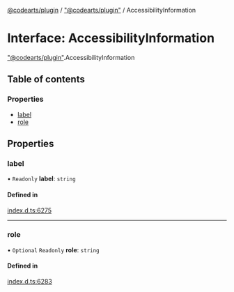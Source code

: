 [@codearts/plugin](../README.md) / ["@codearts/plugin"](../modules/_codearts_plugin_.md) / AccessibilityInformation

# Interface: AccessibilityInformation

["@codearts/plugin"](../modules/_codearts_plugin_.md).AccessibilityInformation

## Table of contents

### Properties

- [label](codearts_plugin_.AccessibilityInformation.md#label)
- [role](codearts_plugin_.AccessibilityInformation.md#role)

## Properties

### label

• `Readonly` **label**: `string`

#### Defined in

[index.d.ts:6275](https://github.com/huaweicloud/cloudide-plugin-api/blob/a4193a8/index.d.ts#L6275)

___

### role

• `Optional` `Readonly` **role**: `string`

#### Defined in

[index.d.ts:6283](https://github.com/huaweicloud/cloudide-plugin-api/blob/a4193a8/index.d.ts#L6283)

